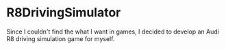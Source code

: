 # R8DrivingSimulator
Since I couldn't find the what I want in games, I decided to develop an Audi R8 driving simulation game for myself.
